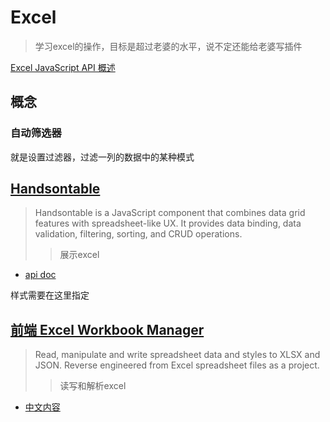 # Excel
> 学习excel的操作，目标是超过老婆的水平，说不定还能给老婆写插件

[Excel JavaScript API 概述](https://learn.microsoft.com/zh-cn/office/dev/add-ins/reference/overview/excel-add-ins-reference-overview)

## 概念

### 自动筛选器
就是设置过滤器，过滤一列的数据中的某种模式

## [Handsontable](https://github.com/handsontable/handsontable)
> Handsontable is a JavaScript component that combines data grid features with spreadsheet-like UX.
It provides data binding, data validation, filtering, sorting, and CRUD operations.
>> 展示excel

- [api doc](https://handsontable.com/docs/javascript-data-grid/api/)

样式需要在这里指定

## [前端 Excel Workbook Manager ](https://github.com/exceljs/exceljs)
> Read, manipulate and write spreadsheet data and styles to XLSX and JSON.
> Reverse engineered from Excel spreadsheet files as a project.
>> 读写和解析excel


- [中文内容](https://github.com/exceljs/exceljs/blob/master/README_zh.md)

